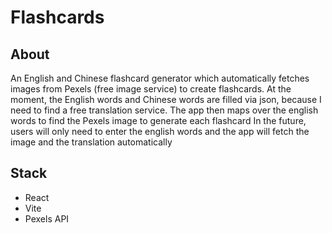 # Flashcards

## About

An English and Chinese flashcard generator which automatically fetches images from Pexels (free image service) to create flashcards.
At the moment, the English words and Chinese words are filled via json, because I need to find a free translation service.
The app then maps over the english words to find the Pexels image to generate each flashcard
In the future, users will only need to enter the english words and the app will fetch the image and the translation automatically

## Stack

-   React
-   Vite
-   Pexels API
